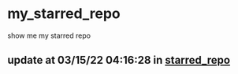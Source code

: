 # my_starred_repo
show me my starred repo

update at 03/15/22 04:16:28 in [starred_repo](./index.html)
---

